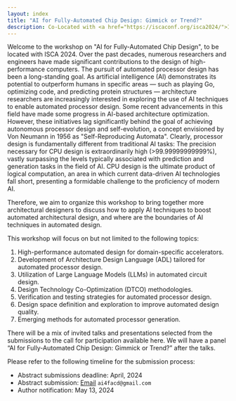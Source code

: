 ```yaml
---
layout: index
title: "AI for Fully-Automated Chip Design: Gimmick or Trend?"
description: Co-Located with <a href="https://iscaconf.org/isca2024/">ISCA 2024</a>
---
```


Welcome to the workshop on "AI for Fully-Automated Chip Design", to be located with ISCA 2024.
Over the past decades, numerous researchers and engineers have made significant contributions
to the design of high-performance computers. The pursuit of automated processor design has been
a long-standing goal. As artificial intelligence (AI) demonstrates its potential to outperform
humans in specific areas — such as playing Go, optimizing code, and predicting protein
structures — architecture researchers are increasingly interested in exploring the use of AI
techniques to enable automated processor design. Some recent advancements in this field have
made some progress in AI-based architecture optimization. However, these initiatives lag
significantly behind the goal of achieving autonomous processor design and self-evolution,
a concept envisioned by Von Neumann in 1956 as "Self-Reproducing Automata". Clearly, processor
design is fundamentally different from traditional AI tasks: The precision necessary for CPU
design is extraordinarily high (>99.99999999999%), vastly surpassing the levels typically
associated with prediction and generation tasks in the field of AI. CPU design is the ultimate
product of logical computation, an area in which current data-driven AI technologies fall short,
presenting a formidable challenge to the proficiency of modern AI.


Therefore, we aim to organize this workshop to bring together more architectural designers to
discuss how to apply AI techniques to boost automated architectural design, and where are the
boundaries of AI techniques in automated design.

This workshop will focus on but not limited to the following topics:
1. High-performance automated design for domain-specific accelerators.
2. Development of Architecture Design Language (ADL) tailored for automated processor design.
3. Utilization of Large Language Models (LLMs) in automated circuit design.
4. Design Technology Co-Optimization (DTCO) methodologies.
5. Verification and testing strategies for automated processor design.
6. Design space definition and exploration to improve automated design quality.
7. Emerging methods for automated processor generation.

There will be a mix of invited talks and presentations selected from the submissions to the call
for participation available here. We will have a panel “AI for Fully-Automated Chip Design: Gimmick
or Trend?” after the talks.


Please refer to the following timeline for the submission process:
- Abstract submissions deadline: April, 2024
- Abstract submission: [Email](mailto:ai4facd@gmail.com) `ai4facd@gmail.com` 
- Author notification: May 13, 2024
